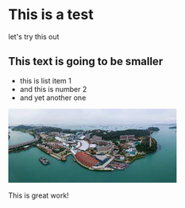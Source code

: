 # This is a test

let's try this out

## This text is going to be smaller

* this is list item 1
* and this is number 2
* and yet another one

![](images.jpg)

This is great work!
